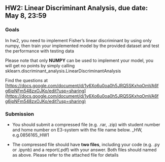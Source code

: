 ## HW2: Linear Discriminant Analysis, due date: May 8, 23:59

### Goals
In hw2, you need to implement Fisher’s linear discriminant by using only numpy, then train your implemented model by the provided dataset and test the performance with testing data

Please note that only **NUMPY** can be used to implement your model, you will get no points by simply calling sklearn.discriminant_analysis.LinearDiscriminantAnalysis 

Find the questions at [https://docs.google.com/document/d/1y6Xo6u0oa0h5JRQ5SKxhqOmVA6fg6jpNFm548zxOJKo/edit?usp=sharing](https://docs.google.com/document/d/1y6Xo6u0oa0h5JRQ5SKxhqOmVA6fg6jpNFm548zxOJKo/edit?usp=sharing)
### Submission
- You should submit a compressed file (e.g. .rar, .zip) with student number and home number on E3-system with the file name below.
<STUDENT-ID>_HW<NUMBER>, e.g.0856165_HW1

- The compressed file should have **two files**, including your code (e.g. .py or .ipynb) and a report(.pdf) with your answer. Both files should named as above. Please refer to the attached file for details



